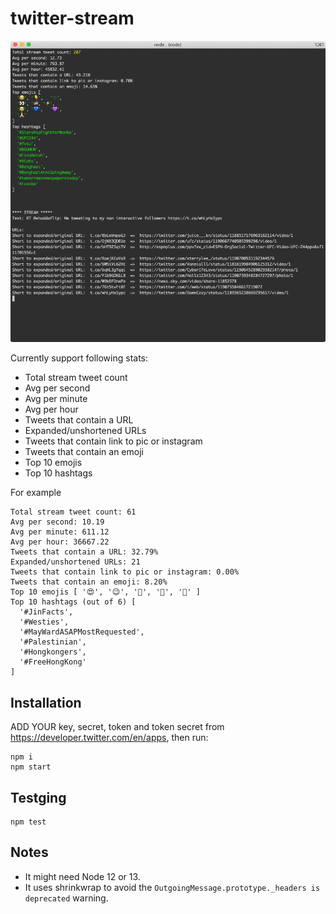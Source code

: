 # twitter-stream

![](./screenshot.png)

Currently support following stats:

* Total stream tweet count
* Avg per second
* Avg per minute
* Avg per hour
* Tweets that contain a URL
* Expanded/unshortened URLs
* Tweets that contain link to pic or instagram
* Tweets that contain an emoji
* Top 10 emojis
* Top 10 hashtags

For example

```
Total stream tweet count: 61
Avg per second: 10.19
Avg per minute: 611.12
Avg per hour: 36667.22
Tweets that contain a URL: 32.79%
Expanded/unshortened URLs: 21
Tweets that contain link to pic or instagram: 0.00%
Tweets that contain an emoji: 8.20%
Top 10 emojis [ '😍', '😉', '💪', '🐅', '🙌' ]
Top 10 hashtags (out of 6) [
  '#JinFacts',
  '#Westies',
  '#MayWardASAPMostRequested',
  '#Palestinian',
  '#Hongkongers',
  '#FreeHongKong'
]
```


## Installation

ADD YOUR key, secret, token and token secret from https://developer.twitter.com/en/apps, then run:

```
npm i
npm start
```

## Testging

```
npm test
```


## Notes

* It might need Node 12 or 13.
* It uses shrinkwrap to avoid the `OutgoingMessage.prototype._headers is deprecated` warning.
